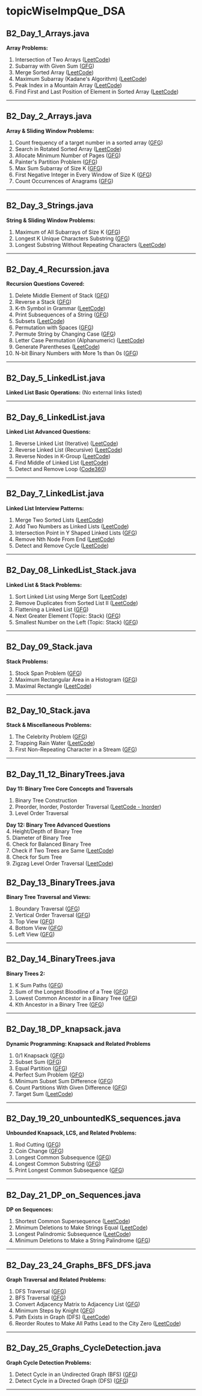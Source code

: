 ﻿# topicWiseImpQue_DSA

## B2_Day_1_Arrays.java
**Array Problems:**
1. Intersection of Two Arrays ([LeetCode](https://leetcode.com/problems/intersection-of-two-arrays/))
2. Subarray with Given Sum ([GFG](https://www.geeksforgeeks.org/problems/subarray-with-given-sum/0))
3. Merge Sorted Array ([LeetCode](https://leetcode.com/problems/merge-sorted-array/))
4. Maximum Subarray (Kadane's Algorithm) ([LeetCode](https://leetcode.com/problems/maximum-subarray/))
5. Peak Index in a Mountain Array ([LeetCode](https://leetcode.com/problems/peak-index-in-a-mountain-array/))
6. Find First and Last Position of Element in Sorted Array ([LeetCode](https://leetcode.com/problems/find-first-and-last-position-of-element-in-sorted-array/))

---

## B2_Day_2_Arrays.java
**Array & Sliding Window Problems:**
1. Count frequency of a target number in a sorted array ([GFG](https://www.geeksforgeeks.org/problems/number-of-occurrence2259/1))
2. Search in Rotated Sorted Array ([LeetCode](https://leetcode.com/problems/search-in-rotated-sorted-array/submissions/1685820873/))
3. Allocate Minimum Number of Pages ([GFG](https://www.geeksforgeeks.org/problems/allocate-minimum-number-of-pages0937/1))
4. Painter's Partition Problem ([GFG](https://www.geeksforgeeks.org/problems/the-painters-partition-problem1535/1))
5. Max Sum Subarray of Size K ([GFG](https://www.geeksforgeeks.org/problems/max-sum-subarray-of-size-k5313/1))
6. First Negative Integer in Every Window of Size K ([GFG](https://www.geeksforgeeks.org/problems/first-negative-integer-in-every-window-of-size-k3345/1))
7. Count Occurrences of Anagrams ([GFG](https://www.geeksforgeeks.org/problems/count-occurences-of-anagrams5839/1))

---

## B2_Day_3_Strings.java
**String & Sliding Window Problems:**
1. Maximum of All Subarrays of Size K ([GFG](https://www.geeksforgeeks.org/problems/maximum-of-all-subarrays-of-size-k3101/1))
2. Longest K Unique Characters Substring ([GFG](https://www.geeksforgeeks.org/problems/longest-k-unique-characters-substring0853/1))
3. Longest Substring Without Repeating Characters ([LeetCode](https://leetcode.com/problems/longest-substring-without-repeating-characters/submissions/1686877068/))

---

## B2_Day_4_Recurssion.java
**Recursion Questions Covered:**
1. Delete Middle Element of Stack ([GFG](https://www.geeksforgeeks.org/delete-middle-element-stack/))
2. Reverse a Stack ([GFG](https://www.geeksforgeeks.org/problems/reverse-a-stack/1))
3. K-th Symbol in Grammar ([LeetCode](https://leetcode.com/problems/k-th-symbol-in-grammar/))
4. Print Subsequences of a String ([GFG](https://www.geeksforgeeks.org/print-subsequences-string/))
5. Subsets ([LeetCode](https://leetcode.com/problems/subsets/))
6. Permutation with Spaces ([GFG](https://www.geeksforgeeks.org/problems/permutation-with-spaces3627/1))
7. Permute String by Changing Case ([GFG](https://www.geeksforgeeks.org/permute-string-changing-case/))
8. Letter Case Permutation (Alphanumeric) ([LeetCode](https://leetcode.com/problems/letter-case-permutation/))
9. Generate Parentheses ([LeetCode](https://leetcode.com/problems/generate-parentheses/))
10. N-bit Binary Numbers with More 1s than 0s ([GFG](https://www.geeksforgeeks.org/problems/print-n-bit-binary-numbers-having-more-1s-than-0s0252/1))

---

## B2_Day_5_LinkedList.java
**Linked List Basic Operations:**
(No external links listed)

---

## B2_Day_6_LinkedList.java
**Linked List Advanced Questions:**
1. Reverse Linked List (Iterative) ([LeetCode](https://leetcode.com/problems/reverse-linked-list/))
2. Reverse Linked List (Recursive) ([LeetCode](https://leetcode.com/problems/reverse-linked-list/))
3. Reverse Nodes in K-Group ([LeetCode](https://leetcode.com/problems/reverse-nodes-in-k-group/))
4. Find Middle of Linked List ([LeetCode](https://leetcode.com/problems/middle-of-the-linked-list/))
5. Detect and Remove Loop ([Code360](https://www.naukri.com/code360/problems/interview-shuriken-42-detect-and-remove-loop_241049))

---

## B2_Day_7_LinkedList.java
**Linked List Interview Patterns:**
1. Merge Two Sorted Lists ([LeetCode](https://leetcode.com/problems/merge-two-sorted-lists/))
2. Add Two Numbers as Linked Lists ([LeetCode](https://leetcode.com/problems/add-two-numbers/))
3. Intersection Point in Y Shaped Linked Lists ([GFG](https://www.geeksforgeeks.org/problems/intersection-point-in-y-shapped-linked-lists/1))
4. Remove Nth Node From End ([LeetCode](https://leetcode.com/problems/remove-nth-node-from-end-of-list/))
5. Detect and Remove Cycle ([LeetCode](https://leetcode.com/problems/linked-list-cycle/))

---

## B2_Day_08_LinkedList_Stack.java
**Linked List & Stack Problems:**
1. Sort Linked List using Merge Sort ([LeetCode](https://leetcode.com/problems/sort-list/))
2. Remove Duplicates from Sorted List II ([LeetCode](https://leetcode.com/problems/remove-duplicates-from-sorted-list-ii/))
3. Flattening a Linked List ([GFG](https://www.geeksforgeeks.org/problems/flattening-a-linked-list/1))
4. Next Greater Element (Topic: Stack) ([GFG](https://www.geeksforgeeks.org/problems/next-larger-element-1587115620/1))
5. Smallest Number on the Left (Topic: Stack) ([GFG](https://www.geeksforgeeks.org/problems/smallest-number-on-left3403/1))

---

## B2_Day_09_Stack.java
**Stack Problems:**
1. Stock Span Problem ([GFG](https://www.geeksforgeeks.org/problems/stock-span-problem-1587115621/1))
2. Maximum Rectangular Area in a Histogram ([GFG](https://www.geeksforgeeks.org/problems/maximum-rectangular-area-in-a-histogram-1587115620/1))
3. Maximal Rectangle ([LeetCode](https://leetcode.com/problems/maximal-rectangle/))

---

## B2_Day_10_Stack.java
**Stack & Miscellaneous Problems:**
1. The Celebrity Problem ([GFG](https://www.geeksforgeeks.org/problems/the-celebrity-problem/1))
2. Trapping Rain Water ([LeetCode](https://leetcode.com/problems/trapping-rain-water/))
3. First Non-Repeating Character in a Stream ([GFG](https://www.geeksforgeeks.org/problems/first-non-repeating-character-in-a-stream/0))

---

## B2_Day_11_12_BinaryTrees.java

**Day 11: Binary Tree Core Concepts and Traversals**
1. Binary Tree Construction  
2. Preorder, Inorder, Postorder Traversal ([LeetCode - Inorder](https://leetcode.com/problems/binary-tree-inorder-traversal/))  
3. Level Order Traversal  

**Day 12: Binary Tree Advanced Questions**  
4. Height/Depth of Binary Tree  
5. Diameter of Binary Tree  
6. Check for Balanced Binary Tree  
7. Check if Two Trees are Same ([LeetCode](https://leetcode.com/problems/same-tree/))  
8. Check for Sum Tree  
9. Zigzag Level Order Traversal ([LeetCode](https://leetcode.com/problems/binary-tree-zigzag-level-order-traversal/))  


## B2_Day_13_BinaryTrees.java
**Binary Tree Traversal and Views:**
1. Boundary Traversal ([GFG](https://www.geeksforgeeks.org/problems/boundary-traversal-of-binary-tree/1))
2. Vertical Order Traversal ([GFG](https://www.geeksforgeeks.org/problems/print-a-binary-tree-in-vertical-order/1))
3. Top View ([GFG](https://www.geeksforgeeks.org/problems/top-view-of-binary-tree/1))
4. Bottom View ([GFG](https://www.geeksforgeeks.org/problems/bottom-view-of-binary-tree/1))
5. Left View ([GFG](https://www.geeksforgeeks.org/problems/left-view-of-binary-tree/1))

---

## B2_Day_14_BinaryTrees.java
**Binary Trees 2:**
1. K Sum Paths ([GFG](https://www.geeksforgeeks.org/problems/k-sum-paths/1))
2. Sum of the Longest Bloodline of a Tree ([GFG](https://www.geeksforgeeks.org/problems/sum-of-the-longest-bloodline-of-a-tree/1))
3. Lowest Common Ancestor in a Binary Tree ([GFG](https://www.geeksforgeeks.org/problems/lowest-common-ancestor-in-a-binary-tree/1))
4. Kth Ancestor in a Binary Tree ([GFG](https://www.geeksforgeeks.org/problems/kth-ancestor-in-a-tree/1))

---
## B2_Day_18_DP_knapsack.java
**Dynamic Programming: Knapsack and Related Problems**
1. 0/1 Knapsack ([GFG](https://www.geeksforgeeks.org/problems/0-1-knapsack-problem0945/1))
2. Subset Sum ([GFG](https://www.geeksforgeeks.org/problems/subset-sum-problem-1611555638/1))
3. Equal Partition ([GFG](https://www.geeksforgeeks.org/problems/partition-equal-subset-sum/0))
4. Perfect Sum Problem ([GFG](https://www.geeksforgeeks.org/problems/perfect-sum-problem5633/1))
5. Minimum Subset Sum Difference ([GFG](https://www.geeksforgeeks.org/problems/minimum-sum-partition3317/1))
6. Count Partitions With Given Difference ([GFG](https://www.geeksforgeeks.org/problems/partitions-with-given-difference/1))
7. Target Sum ([LeetCode](https://leetcode.com/problems/target-sum/))

---

## B2_Day_19_20_unbountedKS_sequences.java
**Unbounded Knapsack, LCS, and Related Problems:**
1. Rod Cutting ([GFG](https://www.geeksforgeeks.org/problems/rod-cutting0840/1))
2. Coin Change ([GFG](https://www.geeksforgeeks.org/problems/coin-change2448/1))
3. Longest Common Subsequence ([GFG](https://www.geeksforgeeks.org/problems/longest-common-subsequence-1587115620/1))
4. Longest Common Substring ([GFG](https://www.geeksforgeeks.org/problems/longest-common-substring1452/1))
5. Print Longest Common Subsequence ([GFG](https://www.geeksforgeeks.org/problems/print-longest-common-subsequence/1))

---

## B2_Day_21_DP_on_Sequences.java
**DP on Sequences:**
1. Shortest Common Supersequence ([LeetCode](https://leetcode.com/problems/shortest-common-supersequence/))
2. Minimum Deletions to Make Strings Equal ([LeetCode](https://leetcode.com/problems/delete-operation-for-two-strings/))
3. Longest Palindromic Subsequence ([LeetCode](https://leetcode.com/problems/longest-palindromic-subsequence/))
4. Minimum Deletions to Make a String Palindrome ([GFG](https://www.geeksforgeeks.org/problems/minimum-deletions/0/))

---

## B2_Day_23_24_Graphs_BFS_DFS.java
**Graph Traversal and Related Problems:**
1. DFS Traversal ([GFG](https://www.geeksforgeeks.org/graph-dfs/))
2. BFS Traversal ([GFG](https://www.geeksforgeeks.org/breadth-first-search-or-bfs-for-a-graph/))
3. Convert Adjacency Matrix to Adjacency List ([GFG](https://www.geeksforgeeks.org/graph-representations-using-adjacency-list-and-matrix/))
4. Minimum Steps by Knight ([GFG](https://www.geeksforgeeks.org/problems/steps-by-knight5927/1))
5. Path Exists in Graph (DFS) ([LeetCode](https://leetcode.com/problems/find-if-path-exists-in-graph/))
6. Reorder Routes to Make All Paths Lead to the City Zero ([LeetCode](https://leetcode.com/problems/reorder-routes-to-make-all-paths-lead-to-the-city-zero/description/))

---

## B2_Day_25_Graphs_CycleDetection.java
**Graph Cycle Detection Problems:**
1. Detect Cycle in an Undirected Graph (BFS) ([GFG](https://www.geeksforgeeks.org/problems/detect-cycle-in-an-undirected-graph/1))
2. Detect Cycle in a Directed Graph (DFS) ([GFG](https://www.geeksforgeeks.org/problems/detect-cycle-in-a-directed-graph/1))

---



